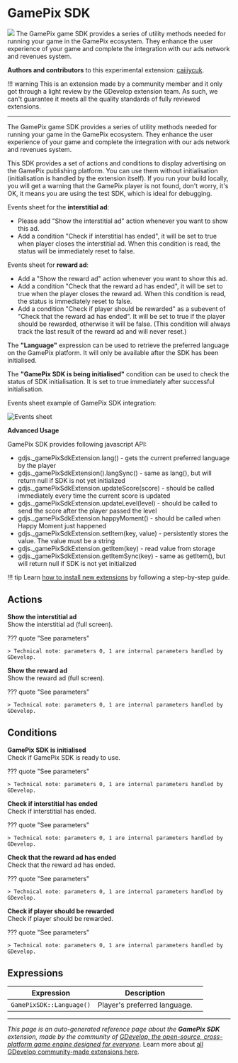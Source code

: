 # GamePix SDK

<img src="https://asset-resources.gdevelop.io/public-resources/Icons/61baa8834b0d9487f3e61ff92262e69581d7d4bed684b5016dcc4c9a0ba75db4_gamepad-variant-outline.svg" class="extension-icon"></img>
The GamePix game SDK provides a series of utility methods needed for running your game in the GamePix ecosystem.
They enhance the user experience of your game and complete the integration with our ads network and revenues system.

**Authors and contributors** to this experimental extension: [caiiiycuk](https://gd.games/caiiiycuk).

!!! warning
    This is an extension made by a community member and it only got through a
    light review by the GDevelop extension team. As such, we can't guarantee it
    meets all the quality standards of fully reviewed extensions.

---

The GamePix game SDK provides a series of utility methods needed for running your game in the GamePix ecosystem.
They enhance the user experience of your game and complete the integration with our ads network and revenues system.

This SDK provides a set of actions and conditions to display advertising on the GamePix publishing platform. You can use them without initialisation (initialisation is handled by the extension itself). If you run your build locally, you will get a warning that the GamePix player is not found, don't worry, it's OK, it means you are using the test SDK, which is ideal for debugging.

Events sheet for the **interstitial ad**:


* Please add "Show the interstitial ad" action whenever you want to show this ad.
* Add a condition "Check if interstitial has ended", it will be set to true when player closes the interstitial ad. When this condition is read, the status will be immediately reset to false.


Events sheet for **reward ad**:


* Add a "Show the reward ad" action whenever you want to show this ad.
* Add a condition "Check that the reward ad has ended", it will be set to true when the player closes the reward ad. When this condition is read, the status is immediately reset to false.
* Add a condition "Check if player should be rewarded" as a subevent of "Check that the reward ad has ended". It will be set to true if the player should be rewarded, otherwise it will be false. (This condition will always track the last result of the reward ad and will never reset.)

The **"Language"** expression can be used to retrieve the preferred language on the GamePix platform. It will only be available after the SDK has been initialised.

The **"GamePix SDK is being initialised"** condition can be used to check the status of SDK initialisation. It is set to true immediately after successful initialisation.

Events sheet example of GamePix SDK integration:

![Events sheet](https://gpx-porting.s3.eu-central-1.amazonaws.com/docs/gamepix-sdk-gdevelop.png)


**Advanced Usage**

GamePix SDK provides following javascript API:


* gdjs._gamePixSdkExtension.lang() - gets the current preferred language by the player
* gdjs._gamePixSdkExtension().langSync() - same as lang(), but will return null if SDK is not yet initialized
* gdjs._gamePixSdkExtension.updateScore(score) - should be called immediately every time the current score is updated
* gdjs._gamePixSdkExtension.updateLevel(level) - should be called to send the score after the player passed the level
* gdjs._gamePixSdkExtension.happyMoment() - should be called when Happy Moment just happened
* gdjs._gamePixSdkExtension.setItem(key, value) - persistently stores the value. The value must be a string
* gdjs._gamePixSdkExtension.getItem(key) - read value from storage
* gdjs._gamePixSdkExtension.getItemSync(key) - same as getItem(), but will return null if SDK is not yet initialized





!!! tip
    Learn [how to install new extensions](/gdevelop5/extensions/search) by following a step-by-step guide.

## Actions

**Show the interstitial ad**  
Show the interstitial ad (full screen).

??? quote "See parameters"



    > Technical note: parameters 0, 1 are internal parameters handled by GDevelop.

**Show the reward ad**  
Show the reward ad (full screen).

??? quote "See parameters"



    > Technical note: parameters 0, 1 are internal parameters handled by GDevelop.

## Conditions

**GamePix SDK is initialised**  
Check if GamePix SDK is ready to use.

??? quote "See parameters"



    > Technical note: parameters 0, 1 are internal parameters handled by GDevelop.

**Check if interstitial has ended**  
Check if interstitial has ended.

??? quote "See parameters"



    > Technical note: parameters 0, 1 are internal parameters handled by GDevelop.

**Check that the reward ad has ended**  
Check that the reward ad has ended.

??? quote "See parameters"



    > Technical note: parameters 0, 1 are internal parameters handled by GDevelop.

**Check if player should be rewarded**  
Check if player should be rewarded.

??? quote "See parameters"



    > Technical note: parameters 0, 1 are internal parameters handled by GDevelop.

## Expressions

| Expression | Description |  |
|-----|-----|-----|
| `GamePixSDK::Language()` | Player's preferred language. ||


---

*This page is an auto-generated reference page about the **GamePix SDK** extension, made by the community of [GDevelop, the open-source, cross-platform game engine designed for everyone](https://gdevelop.io/).* Learn more about [all GDevelop community-made extensions here](/gdevelop5/extensions).